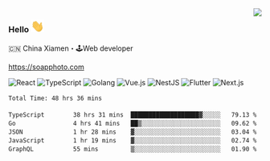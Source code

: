 <img align="right" src="https://github-readme-stats.vercel.app/api?username=yiiu&show_icons=false&bg_color=30,e96443,904e95&title_color=fff&text_color=fff" />

### Hello <img src="https://raw.githubusercontent.com/ABSphreak/ABSphreak/master/gifs/Hi.gif" width="26px" />
 
🇨🇳 China Xiamen・🕹Web developer

https://soapphoto.com

<p align="left"><img src="https://cdn.svgporn.com/logos/react.svg" alt="React" width="32" height="32"/> <img src="https://cdn.svgporn.com/logos/typescript-icon.svg" alt="TypeScript" width="32" height="32"/> <img src="https://cdn.svgporn.com/logos/gopher.svg" alt="Golang" width="32" height="32"/> <img src="https://cdn.svgporn.com/logos/vue.svg" alt="Vue.js" width="32" height="32"/> <img src="https://cdn.svgporn.com/logos/nestjs.svg" alt="NestJS" width="32" height="32"/> <img src="https://cdn.svgporn.com/logos/flutter.svg" alt="Flutter" width="32" height="32"/> <img src="https://cdn.svgporn.com/logos/nextjs-icon.svg" alt="Next.js" width="32" height="32"/></p>


<!--START_SECTION:waka-->

```txt
Total Time: 48 hrs 36 mins

TypeScript        38 hrs 31 mins  ███████████████████▓░░░░░   79.13 %
Go                4 hrs 41 mins   ██▒░░░░░░░░░░░░░░░░░░░░░░   09.62 %
JSON              1 hr 28 mins    ▓░░░░░░░░░░░░░░░░░░░░░░░░   03.04 %
JavaScript        1 hr 19 mins    ▓░░░░░░░░░░░░░░░░░░░░░░░░   02.74 %
GraphQL           55 mins         ▒░░░░░░░░░░░░░░░░░░░░░░░░   01.90 %
```

<!--END_SECTION:waka-->
